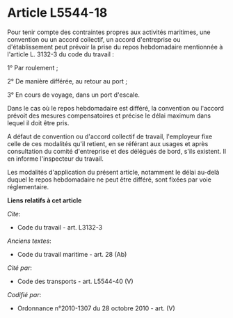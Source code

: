 # Article L5544-18

Pour tenir compte des contraintes propres aux activités maritimes, une convention ou un accord collectif, un accord
d'entreprise ou d'établissement peut prévoir la prise du repos hebdomadaire mentionnée à l'article L. 3132-3 du code du
travail :

1° Par roulement ;

2° De manière différée, au retour au port ;

3° En cours de voyage, dans un port d'escale.

Dans le cas où le repos hebdomadaire est différé, la convention ou l'accord prévoit des mesures compensatoires et précise le
délai maximum dans lequel il doit être pris.

A défaut de convention ou d'accord collectif de travail, l'employeur fixe celle de ces modalités qu'il retient, en se
référant aux usages et après consultation du comité d'entreprise et des délégués de bord, s'ils existent. Il en informe
l'inspecteur du travail.

Les modalités d'application du présent article, notamment le délai au-delà duquel le repos hebdomadaire ne peut être différé,
sont fixées par voie réglementaire.

**Liens relatifs à cet article**

_Cite_:

  - Code du travail - art. L3132-3

_Anciens textes_:

  - Code du travail maritime - art. 28 (Ab)

_Cité par_:

  - Code des transports - art. L5544-40 (V)

_Codifié par_:

  - Ordonnance n°2010-1307 du 28 octobre 2010 - art. (V)
